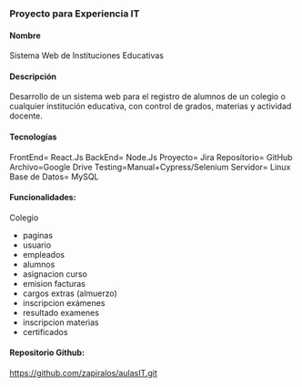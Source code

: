 ### Proyecto para Experiencia IT

#### Nombre

Sistema Web de Instituciones Educativas

#### Descripción

Desarrollo de un sistema web para el registro de alumnos de un colegio o cualquier institución educativa, con control de grados, materias y actividad docente.

#### Tecnologías

FrontEnd= React.Js BackEnd= Node.Js Proyecto= Jira Repositorio= GitHub Archivo=Google Drive Testing=Manual+Cypress/Selenium Servidor= Linux Base de Datos= MySQL

#### Funcionalidades:

Colegio

- paginas
- usuario
- empleados
- alumnos
- asignacion curso
- emision facturas
- cargos extras (almuerzo)
- inscripcion exámenes
- resultado examenes
- inscripcion materias
- certificados

#### Repositorio Github:

https://github.com/zapiralos/aulasIT.git

